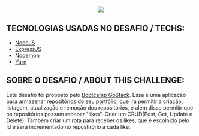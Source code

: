 <h1 align="center">
<img src="https://github.com/gibifyOfficial/Back-end-NodeJS/blob/master/Back-end-NodeJS/public/assets/back-end.png" 600>
</h1>

## TECNOLOGIAS USADAS NO DESAFIO / TECHS:
 * [NodeJS](https://nodejs.org/en/docs/)
 * [ExpressJS](https://expressjs.com/)
 * [Nodemon](https://nodemon.io/)
 * [Yarn](https://yarnpkg.com/)
 
## SOBRE O DESAFIO / ABOUT THIS CHALLENGE:
Este desafio foi proposto pelo [Bootcamp GoStack](https://rocketseat.com.br/gostack).
Essa é uma aplicação para armazenar repositórios do seu portfólio, que irá permitir a criação, listagem, atualização e remoção dos repositórios, e além disso permitir que os repositórios possam receber "likes".
Criar um CRUD(Post, Get, Update e Delete). Também criar um rota para receber os likes, que é escolhido pelo Id e será incrementado no repostirório a cada like.

